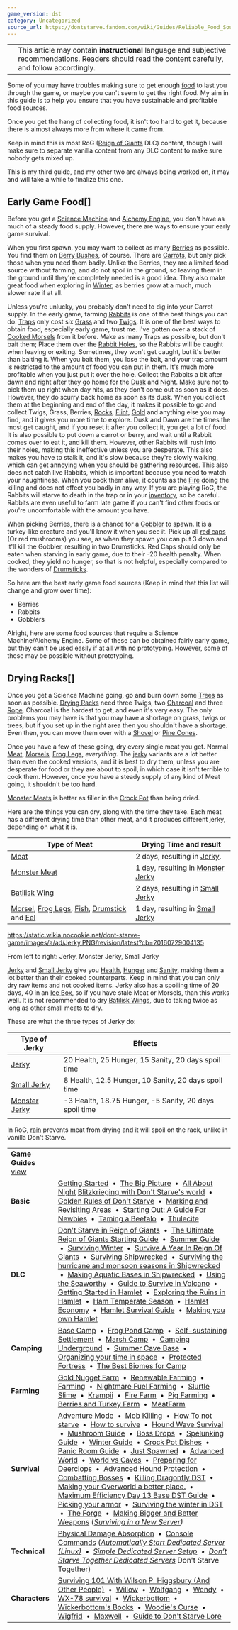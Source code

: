 ```yaml
---
game_version: dst
category: Uncategorized
source_url: https://dontstarve.fandom.com/wiki/Guides/Reliable_Food_Sources_to_Get_You_Through_the_Game
---
```


|  |  |
| --- | --- |
|  | This article may contain **instructional** language and subjective recommendations. Readers should read the content carefully, and follow accordingly. |

Some of you may have troubles making sure to get enough [food](/wiki/Food "Food") to last you through the game, or maybe you can't seem to get the right food. My aim in this guide is to help you ensure that you have sustainable and profitable food sources.

Once you get the hang of collecting food, it isn't too hard to get it, because there is almost always more from where it came from.

Keep in mind this is most RoG ([Reign of Giants](/wiki/Reign_of_Giants "Reign of Giants") DLC) content, though I will make sure to separate vanilla content from any DLC content to make sure nobody gets mixed up.

This is my third guide, and my other two are always being worked on, it may and will take a while to finalize this one.

## Early Game Food[]

Before you get a [Science Machine](/wiki/Science_Machine "Science Machine") and [Alchemy Engine](/wiki/Alchemy_Engine "Alchemy Engine"), you don't have as much of a steady food supply. However, there are ways to ensure your early game survival.

When you first spawn, you may want to collect as many [Berries](/wiki/Berries "Berries") as possible. You find them on [Berry Bushes](/wiki/Berry_Bushes "Berry Bushes"), of course. There are [Carrots](/wiki/Carrot "Carrot"), but only pick those when you need them badly. Unlike the Berries, they are a limited food source without farming, and do not spoil in the ground, so leaving them in the ground until they're completely needed is a good idea. They also make great food when exploring in [Winter](/wiki/Winter "Winter"), as berries grow at a much, much slower rate if at all.

Unless you're unlucky, you probably don't need to dig into your Carrot supply. In the early game, farming [Rabbits](/wiki/Rabbit "Rabbit") is one of the best things you can do. [Traps](/wiki/Trap "Trap") only cost six [Grass](/wiki/Cut_Grass "Cut Grass") and two [Twigs](/wiki/Twigs "Twigs"). It is one of the best ways to obtain food, especially early game, trust me. I've gotten over a stack of [Cooked Morsels](/wiki/Cooked_Morsel "Cooked Morsel") from it before. Make as many Traps as possible, but don't bait them; Place them over the [Rabbit Holes](/wiki/Rabbit_Hole "Rabbit Hole"), so the Rabbits will be caught when leaving or exiting. Sometimes, they won't get caught, but it's better than baiting it. When you bait them, you lose the bait, and your trap amount is restricted to the amount of food you can put in them. It's much more profitable when you just put it over the hole. Collect the Rabbits a bit after dawn and right after they go home for the [Dusk](/wiki/Dusk "Dusk") and [Night](/wiki/Night "Night"). Make sure not to pick them up right when day hits, as they don't come out as soon as it does. However, they do scurry back home as soon as its dusk. When you collect them at the beginning and end of the day, it makes it possible to go and collect Twigs, Grass, Berries, [Rocks](/wiki/Rock "Rock"), [Flint](/wiki/Flint "Flint"), [Gold](/wiki/Gold_Nugget "Gold Nugget") and anything else you may find, and it gives you more time to explore. Dusk and Dawn are the times the most get caught, and if you reset it after you collect it, you get a lot of food. It is also possible to put down a carrot or berry, and wait until a Rabbit comes over to eat it, and kill them. However, other Rabbits will rush into their holes, making this ineffective unless you are desperate. This also makes you have to stalk it, and it's slow because they're slowly walking, which can get annoying when you should be gathering resources. This also does not catch live Rabbits, which is important because you need to watch your naughtiness. When you cook them alive, it counts as the [Fire](/wiki/Fire_Pit "Fire Pit") doing the killing and does not effect you badly in any way. If you are playing RoG, the Rabbits will starve to death in the trap or in your [inventory](/wiki/Inventory "Inventory"), so be careful. Rabbits are even useful to farm late game if you can't find other foods or you're uncomfortable with the amount you have.

When picking Berries, there is a chance for a [Gobbler](/wiki/Gobbler "Gobbler") to spawn. It is a turkey-like creature and you'll know it when you see it. Pick up all [red caps](/wiki/Red_Mushroom "Red Mushroom") (Or red mushrooms) you see, as when they spawn you can put 3 down and it'll kill the Gobbler, resulting in two Drumsticks. Red Caps should only be eaten when starving in early game, due to their -20 health penalty. When cooked, they yield no hunger, so that is not helpful, especially compared to the wonders of [Drumsticks](/wiki/Drumsticks "Drumsticks").

So here are the best early game food sources (Keep in mind that this list will change and grow over time):

* Berries
* Rabbits
* Gobblers

Alright, here are some food sources that require a Science Machine/Alchemy Engine. Some of these can be obtained fairly early game, but they can't be used easily if at all with no prototyping. However, some of these may be possible without prototyping.

## Drying Racks[]

Once you get a Science Machine going, go and burn down some [Trees](/wiki/Tree "Tree") as soon as possible. [Drying Racks](/wiki/Drying_Racks "Drying Racks") need three Twigs, two [Charcoal](/wiki/Charcoal "Charcoal") and three [Rope](/wiki/Rope "Rope"). Charcoal is the hardest to get, and even it's very easy. The only problems you may have is that you may have a shortage on grass, twigs or trees, but if you set up in the right area then you shouldn't have a shortage. Even then, you can move them over with a [Shovel](/wiki/Shovel "Shovel") or [Pine Cones](/wiki/Pine_Cone "Pine Cone").

Once you have a few of these going, dry every single meat you get. Normal [Meat](/wiki/Meat "Meat"), [Morsels](/wiki/Morsels "Morsels"), [Frog Legs](/wiki/Frog_Legs "Frog Legs"), *everything.* The [jerky](/wiki/Jerky "Jerky") variants are a lot better than even the cooked versions, and it is best to dry them, unless you are desperate for food or they are about to spoil, in which case it isn't terrible to cook them. However, once you have a steady supply of any kind of Meat going, it shouldn't be too hard.

[Monster Meats](/wiki/Monster_Meat "Monster Meat") is better as filler in the [Crock Pot](/wiki/Crock_Pot "Crock Pot") than being dried.

Here are the things you can dry, along with the time they take. Each meat has a different drying time than other meat, and it produces different jerky, depending on what it is.

| Type of Meat | Drying Time and result |
| --- | --- |
| [Meat](/wiki/Meat "Meat") | 2 days, resulting in [Jerky](/wiki/Jerky "Jerky"). |
| [Monster Meat](/wiki/Monster_Meat "Monster Meat") | 1 day, resulting in [Monster Jerky](/wiki/Monster_Jerky "Monster Jerky") |
| [Batilisk Wing](/wiki/Batilisk_Wing "Batilisk Wing") | 2 days, resulting in [Small Jerky](/wiki/Small_Jerky "Small Jerky") |
| [Morsel](/wiki/Morsel "Morsel"), [Frog Legs](/wiki/Frog_Legs "Frog Legs"), [Fish](/wiki/Fish "Fish"), [Drumstick](/wiki/Drumstick "Drumstick") and [Eel](/wiki/Eel "Eel") | 1 day, resulting in [Small Jerky](/wiki/Small_Jerky "Small Jerky") |

 https://static.wikia.nocookie.net/dont-starve-game/images/a/ad/Jerky.PNG/revision/latest?cb=20160729004135 

From left to right: Jerky, Monster Jerky, Small Jerky

 

[Jerky](/wiki/Jerky "Jerky") and [Small Jerky](/wiki/Small_Jerky "Small Jerky") give you [Health](/wiki/Health "Health"), [Hunger](/wiki/Hunger "Hunger") and [Sanity](/wiki/Sanity "Sanity"), making them a lot better than their cooked counterparts. Keep in mind that you can only dry raw items and not cooked items. Jerky also has a spoiling time of 20 days, 40 in an [Ice Box](/wiki/Ice_Box "Ice Box"), so if you have stale Meat or Morsels, than this works well. It is not recommended to dry [Batilisk Wings](/wiki/Batilisk_Wing "Batilisk Wing"), due to taking twice as long as other small meats to dry.

These are what the three types of Jerky do:

| Type of Jerky | Effects |
| --- | --- |
| [Jerky](/wiki/Jerky "Jerky") | 20 Health, 25 Hunger, 15 Sanity, 20 days spoil time |
| [Small Jerky](/wiki/Small_Jerky "Small Jerky") | 8 Health, 12.5 Hunger, 10 Sanity, 20 days spoil time |
| [Monster Jerky](/wiki/Monster_Jerky "Monster Jerky") | -3 Health, 18.75 Hunger, -5 Sanity, 20 days spoil time |
|  |  |

In RoG, [rain](/wiki/Rain "Rain") prevents meat from drying and it will spoil on the rack, unlike in vanilla Don't Starve.

|  |  |
| --- | --- |
| **Game Guides** [view](/wiki/Template:Guide "Template:Guide") | |
| **Basic** | [Getting Started](/wiki/Guides/Getting_Started_Guide "Guides/Getting Started Guide")  •  [The Big Picture](/wiki/Guides/The_Big_Picture "Guides/The Big Picture")  •  [All About Night](/wiki/Guides/All_About_Night "Guides/All About Night") [Blitzkrieging with Don't Starve's world](/wiki/Guides/Blitzkrieging_with_Don%27t_Starve%27s_world "Guides/Blitzkrieging with Don't Starve's world")  •  [Golden Rules of Don't Starve](/wiki/Guides/Golden_Rules_of_Don%27t_Starve "Guides/Golden Rules of Don't Starve")  •  [Marking and Revisiting Areas](/wiki/Guides/Marking_and_Revisiting_Areas "Guides/Marking and Revisiting Areas")  •  [Starting Out: A Guide For Newbies](/wiki/Guides/Starting_Out:_A_Guide_For_Newbies "Guides/Starting Out: A Guide For Newbies")  •  [Taming a Beefalo](/wiki/Guides/Taming_a_Beefalo "Guides/Taming a Beefalo")  •  [Thulecite](/wiki/Guides/Thulecite "Guides/Thulecite") |
| **DLC** | [Don't Starve in Reign of Giants](/wiki/Guides/Don%27t_Starve_in_Reign_of_Giants "Guides/Don't Starve in Reign of Giants")  •  [The Ultimate Reign of Giants Starting Guide](/wiki/Guides/The_Ultimate_Reign_Of_Giants_Starting_Guide "Guides/The Ultimate Reign Of Giants Starting Guide")  •  [Summer Guide](/wiki/Guides/Summer_Guide "Guides/Summer Guide")  •  [Surviving Winter](/wiki/Guides/Surviving_Winter "Guides/Surviving Winter")  •  [Survive A Year In Reign Of Giants](/wiki/Guides/Survive_A_Year_In_Reign_Of_Giants "Guides/Survive A Year In Reign Of Giants")  •  [Surviving Shipwrecked](/wiki/Guides/Surviving_Shipwrecked "Guides/Surviving Shipwrecked")  •  [Surviving the hurricane and monsoon seasons in Shipwrecked](/wiki/Guides/Surviving_a_year_in_Shipwrecked "Guides/Surviving a year in Shipwrecked")  •  [Making Aquatic Bases in Shipwrecked](/wiki/Guides/Making_Aquatic_Bases_in_Shipwrecked "Guides/Making Aquatic Bases in Shipwrecked")  •  [Using the Seaworthy](/wiki/Guides/From_SW_to_RoG_via_the_Seaworthy! "Guides/From SW to RoG via the Seaworthy!")  •  [Guide to Survive in Volcano](/wiki/Guides/Guide_to_Survive_in_Volcano "Guides/Guide to Survive in Volcano")  •  [Getting Started in Hamlet](/wiki/Guides/Getting_Started_in_Hamlet "Guides/Getting Started in Hamlet")  •  [Exploring the Ruins in Hamlet](/wiki/Guides/Exploring_the_Ruins_in_Hamlet "Guides/Exploring the Ruins in Hamlet")  •  [Ham Temperate Season](/wiki/Guides/Ham_Temperate_Season "Guides/Ham Temperate Season")  •  [Hamlet Economy](/wiki/Guides/Hamlet_Economy "Guides/Hamlet Economy")  •  [Hamlet Survival Guide](/wiki/Guides/Hamlet_Survival_Guide "Guides/Hamlet Survival Guide")  •  [Making you own Hamlet](/wiki/Guides/Making_you_own_Hamlet "Guides/Making you own Hamlet") |
| **Camping** | [Base Camp](/wiki/Guides/Base_Camp_Guide "Guides/Base Camp Guide")  •  [Frog Pond Camp](/wiki/Guides/Frog_Pond_Camp_Guide "Guides/Frog Pond Camp Guide")  •  [Self-sustaining Settlement](/wiki/Guides/Self-sustaining_Settlement_Guide "Guides/Self-sustaining Settlement Guide")  •  [Marsh Camp](/wiki/Guides/Marsh_Camp_Guide "Guides/Marsh Camp Guide")  •  [Camping Underground](/wiki/Guides/Camping_Underground "Guides/Camping Underground")  •  [Summer Cave Base](/wiki/Guides/Summer_Cave_Base "Guides/Summer Cave Base")  •  [Organizing your time in space](/wiki/Guides/Organizing_your_time_in_space "Guides/Organizing your time in space")  •  [Protected Fortress](/wiki/Guides/Protected_Fortress "Guides/Protected Fortress")  •  [The Best Biomes for Camp](/wiki/Guides/The_Best_Biomes_for_Camp "Guides/The Best Biomes for Camp") |
| **Farming** | [Gold Nugget Farm](/wiki/Guides/Gold_Nugget_Farm_Guide "Guides/Gold Nugget Farm Guide")  •  [Renewable Farming](/wiki/Guides/Renewable_Farming "Guides/Renewable Farming")  •  [Farming](/wiki/Guides/Farming "Guides/Farming")  •  [Nightmare Fuel Farming](/wiki/Guides/Nightmare_Fuel_Farming "Guides/Nightmare Fuel Farming")  •  [Slurtle Slime](/wiki/Guides/Slurtle_Slime_Guide "Guides/Slurtle Slime Guide")  •  [Krampii](/wiki/Guides/Managing_Naughtiness "Guides/Managing Naughtiness")  •  [Fire Farm](/wiki/Guides/Fire_Farm "Guides/Fire Farm")  •  [Pig Farming](/wiki/Guides/Pig_Farming "Guides/Pig Farming")  •  [Berries and Turkey Farm](/wiki/Guides/Incredible_Inedible "Guides/Incredible Inedible")  •  [MeatFarm](/wiki/Guides/MeatFarm "Guides/MeatFarm") |
| **Survival** | [Adventure Mode](/wiki/Guides/Adventure_Guide "Guides/Adventure Guide")  •  [Mob Killing](/wiki/Guides/Mob_Killing_Guide "Guides/Mob Killing Guide")  •  [How To not starve](/wiki/Guides/How_to_not_starve "Guides/How to not starve")  •  [How to survive](/wiki/Guides/How_to_Survive "Guides/How to Survive")  •  [Hound Wave Survival](/wiki/Guides/Hound_Wave_Survival_Guide "Guides/Hound Wave Survival Guide")  •  [Mushroom Guide](/wiki/Guides/Mushroom_Guide "Guides/Mushroom Guide")  •  [Boss Drops](/wiki/Guides/What_To_Do_With_Boss_Drops "Guides/What To Do With Boss Drops")  •  [Spelunking Guide](/wiki/Guides/Spelunking_Guide "Guides/Spelunking Guide")  •  [Winter Guide](/wiki/Guides/Winter_Guide "Guides/Winter Guide")  •  [Crock Pot Dishes](/wiki/Guides/Crock_Pot_Dishes "Guides/Crock Pot Dishes")  •  [Panic Room Guide](/wiki/Guides/Panic_Room "Guides/Panic Room")  •  [Just Spawned](/wiki/Guides/You_Have_Just_Spawned,_Now_What%3F%3F "Guides/You Have Just Spawned, Now What??")  •  [Advanced World](/wiki/Guides/Advanced_World "Guides/Advanced World")  •  [World vs Caves](/wiki/Guides/World_vs_Caves "Guides/World vs Caves")  •  [Preparing for Deerclops](/wiki/Guides/Preparing_for_Deerclops "Guides/Preparing for Deerclops")  •  [Advanced Hound Protection](/wiki/Guides/Advanced_Hound_Protection "Guides/Advanced Hound Protection")  •  [Combatting Bosses](/wiki/Guides/Combatting_Bosses "Guides/Combatting Bosses")  •  [Killing Dragonfly DST](/wiki/Guides/Killing_Dragonfly_DST "Guides/Killing Dragonfly DST")  •  [Making your Overworld a better place.](/wiki/Guides/Making_your_Overworld_a_better_place. "Guides/Making your Overworld a better place.")  •  [Maximum Efficiency Day 13 Base DST Guide](/wiki/Guides/Maximum_Efficiency_Day_13_Base_DST_Guide "Guides/Maximum Efficiency Day 13 Base DST Guide")  •  [Picking your armor](/wiki/Guides/Picking_your_armor "Guides/Picking your armor")  •  [Surviving the winter in DST](/wiki/Guides/Surviving_the_winter_in_DST "Guides/Surviving the winter in DST")  •  [The Forge](/wiki/Guides/The_Forge "Guides/The Forge")  •  [Making Bigger and Better Weapons](/wiki/Guides/Making_Bigger_and_Better_Weapons "Guides/Making Bigger and Better Weapons")  (*[Surviving in a New Server](/wiki/Guides/Surviving_in_a_New_Server "Guides/Surviving in a New Server"))* |
| **Technical** | [Physical Damage Absorption](/wiki/Guides/Physical_Damage_Absorption "Guides/Physical Damage Absorption")  •  [Console Commands](/wiki/Guides/Console "Guides/Console")  (*[Automatically Start Dedicated Server (Linux)](/wiki/Guides/Automatically_Start_Dedicated_Server_(Linux) "Guides/Automatically Start Dedicated Server (Linux)")  •  [Simple Dedicated Server Setup](/wiki/Guides/Simple_Dedicated_Server_Setup "Guides/Simple Dedicated Server Setup")  •  [Don’t Starve Together Dedicated Servers](/wiki/Guides/Don%E2%80%99t_Starve_Together_Dedicated_Servers "Guides/Don’t Starve Together Dedicated Servers")* Don't Starve Together) |
| **Characters** | [Surviving 101 With Wilson P. Higgsbury (And Other People)](/wiki/Guides/Surviving_101_With_Wilson_P._Higgsbury_(And_Other_People) "Guides/Surviving 101 With Wilson P. Higgsbury (And Other People)")  •  [Willow](/wiki/Guides/Character_guide-Willow "Guides/Character guide-Willow")  •  [Wolfgang](/wiki/Guides/Character_guide_-_Wolfgang,_The_Strongman "Guides/Character guide - Wolfgang, The Strongman")  •  [Wendy](/wiki/Guides/Character_guides-Wendy "Guides/Character guides-Wendy")  •  [WX-78 survival](/wiki/Guides/WX-78_survival "Guides/WX-78 survival")  •  [Wickerbottom](/wiki/Guides/Wickerbottom "Guides/Wickerbottom")  •  [Wickerbottom's Books](/wiki/Guides/Character_guide_-_Wickerbottom%27s_Books "Guides/Character guide - Wickerbottom's Books")  •  [Woodie's Curse](/wiki/Guides/Woodie%27s_Curse "Guides/Woodie's Curse")  •  [Wigfrid](/wiki/User_blog:Cmshaw/Adventure_Mode_with_Wigfrid_Guide "User blog:Cmshaw/Adventure Mode with Wigfrid Guide")  •  [Maxwell](/wiki/Guides/Character_Guide_-_Maxwell "Guides/Character Guide - Maxwell")  •  [Guide to Don't Starve Lore](/wiki/Guides/Guide_to_Don%27t_Starve_Lore "Guides/Guide to Don't Starve Lore") |